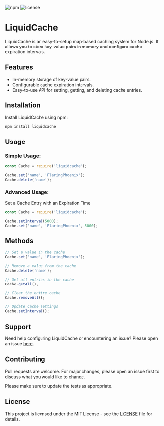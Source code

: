![npm](https://img.shields.io/npm/v/liquidcache)
![license](https://img.shields.io/github/license/BlueFox-Development/LiquidCache)

# LiquidCache

LiquidCache is an easy-to-setup map-based caching system for Node.js. It allows you to store key-value pairs in memory and configure cache expiration intervals.

## Features

- In-memory storage of key-value pairs.
- Configurable cache expiration intervals.
- Easy-to-use API for setting, getting, and deleting cache entries.

## Installation

Install LiquidCache using npm:

```bash
npm install liquidcache
```

## Usage

### Simple Usage:
```js
const Cache = require('liquidcache');

Cache.set('name', 'FlaringPhoenix');
Cache.delete('name');
```

### Advanced Usage:
Set a Cache Entry with an Expiration Time
```js
const Cache = require('liquidcache');

Cache.setInterval(5000);
Cache.set('name', 'FlaringPhoenix', 5000);
```

## Methods
```js
// Set a value in the cache
Cache.set('name', 'FlaringPhoenix');

// Remove a value from the cache
Cache.delete('name');

// Get all entries in the cache
Cache.getAll();

// Clear the entire cache
Cache.removeAll();

// Update cache settings
Cache.setInterval();
```

## Support
Need help configuring LiquidCache or encountering an issue? Please open an issue [here](https://github.com/FlaringPhoenix/LiquidCache/issues/new).

## Contributing
Pull requests are welcome. For major changes, please open an issue first to discuss what you would like to change.

Please make sure to update the tests as appropriate.

## License
This project is licensed under the MIT License - see the [LICENSE](https://github.com/FlaringPhoenix/LiquidCache/blob/master/LICENSE) file for details.